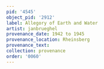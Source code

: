 ```yaml
---
pid: '4545'
object_pid: '2912'
label: Allegory of Earth and Water
artist: janbrueghel
provenance_date: 1942 to 1945
provenance_location: Rheinsberg
provenance_text:
collection: provenance
order: '0060'
---
```


